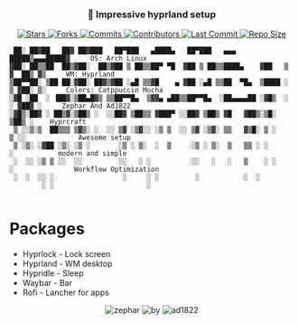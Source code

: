 <h3 align="center">🍂 Impressive hyprland setup</h3>

<p align="center">
  <a href="https://github.com/zephardev/hyprcraft/stargazers">
    <img src="https://img.shields.io/github/stars/zephardev/hyprcraft?style=for-the-badge&label=Stars&labelColor=1e1e2e&color=cba6f7&logo=starship&logoColor=white" alt="Stars" />
  </a>
  <a href="https://github.com/zephardev/hyprcraft/network/members">
    <img src="https://img.shields.io/github/forks/zephardev/hyprcraft?style=for-the-badge&label=Forks&labelColor=1e1e2e&color=eba0ac&logo=matrix&logoColor=white" alt="Forks" />
  </a>
  <a href="https://github.com/zephardev/hyprcraft/commits">
    <img src="https://img.shields.io/github/commit-activity/y/zephardev/hyprcraft?style=for-the-badge&label=Commits&labelColor=1e1e2e&color=f5c2e7&logo=nixos&logoColor=white" alt="Commits" />
  </a>
  <a href="https://github.com/zephardev/hyprcraft/graphs/contributors">
    <img src="https://img.shields.io/github/contributors/zephardev/hyprcraft?style=for-the-badge&label=Contributors&labelColor=1e1e2e&color=f9e2af&logo=openstack&logoColor=white" alt="Contributors" />
  </a>
  <a href="https://github.com/zephardev/hyprcraft/commits/master">
    <img src="https://img.shields.io/github/last-commit/zephardev/hyprcraft?style=for-the-badge&label=Last%20Commit&labelColor=1e1e2e&color=eba0ac&logo=codeberg&logoColor=white" alt="Last Commit" />
  </a>
  <a href="https://github.com/zephardev/hyprcraft">
    <img src="https://img.shields.io/github/repo-size/zephardev/hyprcraft?style=for-the-badge&label=Repo%20Size&labelColor=1e1e2e&color=f5c2e7&logo=appwrite&logoColor=white" alt="Repo Size" />
  </a>
</p>

```text
 ██░ ██▓██   ██▓ ██▓███   ██▀███   ▄████▄   ██▀███   ▄▄▄        █████▒▄▄▄█████▓     OS: Arch Linux
▓██░ ██▒▒██  ██▒▓██░  ██▒▓██ ▒ ██▒▒██▀ ▀█  ▓██ ▒ ██▒▒████▄    ▓██   ▒ ▓  ██▒ ▓▒     WM: Hyprland 
▒██▀▀██░ ▒██ ██░▓██░ ██▓▒▓██ ░▄█ ▒▒▓█    ▄ ▓██ ░▄█ ▒▒██  ▀█▄  ▒████ ░ ▒ ▓██░ ▒░     Colors: Catppuccin Mocha 
░▓█ ░██  ░ ▐██▓░▒██▄█▓▒ ▒▒██▀▀█▄  ▒▓▓▄ ▄██▒▒██▀▀█▄  ░██▄▄▄▄██ ░▓█▒  ░ ░ ▓██▓ ░     Zephar And Ad1822
░▓█▒░██▓ ░ ██▒▓░▒██▒ ░  ░░██▓ ▒██▒▒ ▓███▀ ░░██▓ ▒██▒ ▓█   ▓██▒░▒█░      ▒██▒ ░    Hyprcraft 
 ▒ ░░▒░▒  ██▒▒▒ ▒▓▒░ ░  ░░ ▒▓ ░▒▓░░ ░▒ ▒  ░░ ▒▓ ░▒▓░ ▒▒   ▓▒█░ ▒ ░      ▒ ░░             Awesome setup
 ▒ ░▒░ ░▓██ ░▒░ ░▒ ░       ░▒ ░ ▒░  ░  ▒     ░▒ ░ ▒░  ▒   ▒▒ ░ ░          ░           modern and simple
 ░  ░░ ░▒ ▒ ░░  ░░         ░░   ░ ░          ░░   ░   ░   ▒    ░ ░      ░               Workflow Optimization
 ░  ░  ░░ ░                 ░     ░ ░         ░           ░  ░                                      
        ░ ░                       ░                                            
        
```

# Packages

- Hyprlock - Lock screen 
- Hyprland - WM desktop
- Hypridle - Sleep
- Waybar - Bar 
- Rofi - Lancher for apps


<p align="center">
  <img src="https://img.shields.io/badge/zephar-1e1e2e?style=for-the-badge&labelColor=1e1e2e&color=cba6f7&logo=sublime-text&logoColor=white" alt="zephar" />
  <img src="https://img.shields.io/badge/by-1e1e2e?style=for-the-badge&labelColor=1e1e2e&color=94e2d5&logo=gitbook&logoColor=white" alt="by" />
  <img src="https://img.shields.io/badge/ad1822-1e1e2e?style=for-the-badge&labelColor=1e1e2e&color=eba0ac&logo=semantic-release&logoColor=white" alt="ad1822" />
</p>
